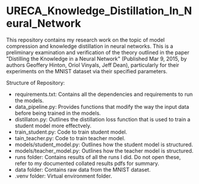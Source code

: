 # URECA_Knowledge_Distillation_In_Neural_Network
This repository contains my research work on the topic of model compression and knowledge distillation in neural networks. 
This is a preliminary examination and verification of the theory outlined in the paper "Distilling the Knowledge in a Neural Network" (Published Mar 9, 2015, by authors Geoffery Hinton, Oriol Vinyals, Jeff Dean), particularly for their experiments on the MNIST dataset via their specified parameters.

Structure of Repository:
- requirements.txt: Contains all the dependencies and requirements to run the models.
- data_pipeline.py: Provides functions that modify the way the input data before being trained in the models.
- distillaton.py: Outlines the distillation loss function that is used to train a student model more effectvely.
- train_student.py: Code to train student model.
- tain_teacher.py: Code to train teacher model.
- models/student_model.py: Outlines how the student model is structured.
- models/teacher_model.py: Outlines how the teacher model is structured.
- runs folder: Contains results of all the runs I did. Do not open these, refer to my documented collated results pdfs for summary.
- data folder: Contains raw data from the MNIST dataset.
- .venv folder: Virtual environment folder.

